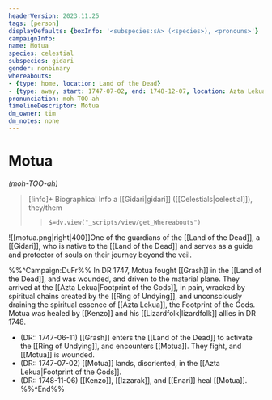 ```yaml
---
headerVersion: 2023.11.25
tags: [person]
displayDefaults: {boxInfo: '<subspecies:sA> (<species>), <pronouns>'}
campaignInfo:
name: Motua
species: celestial
subspecies: gidari
gender: nonbinary
whereabouts:
- {type: home, location: Land of the Dead}
- {type: away, start: 1747-07-02, end: 1748-12-07, location: Azta Lekua}
pronunciation: moh-TOO-ah
timelineDescriptor: Motua
dm_owner: tim
dm_notes: none
---
```

# Motua
*(moh-TOO-ah)*
>[!info]+ Biographical Info
> a [[Gidari|gidari]] ([[Celestials|celestial]]), they/them
>> `$=dv.view("_scripts/view/get_Whereabouts")`

![[motua.png|right|400]]One of the guardians of the [[Land of the Dead]], a [[Gidari]], who is native to the [[Land of the Dead]] and serves as a guide and protector of souls on their journey beyond the veil. 

%%^Campaign:DuFr%%
In DR 1747, Motua fought [[Grash]] in the [[Land of the Dead]], and was wounded, and driven to the material plane. They arrived at the [[Azta Lekua|Footprint of the Gods]], in pain, wracked by spiritual chains created by the [[Ring of Undying]], and unconsciously draining the spiritual essence of [[Azta Lekua]], the Footprint of the Gods. Motua was healed by [[Kenzo]] and his [[Lizardfolk|lizardfolk]] allies in DR 1748.

- (DR:: 1747-06-11) [[Grash]] enters the [[Land of the Dead]] to activate the [[Ring of Undying]], and encounters [[Motua]]. They fight, and [[Motua]] is wounded.
- (DR:: 1747-07-02) [[Motua]] lands, disoriented, in the [[Azta Lekua|Footprint of the Gods]].
- (DR:: 1748-11-06) [[Kenzo]], [[Izzarak]], and [[Enari]] heal [[Motua]].
%%^End%%

